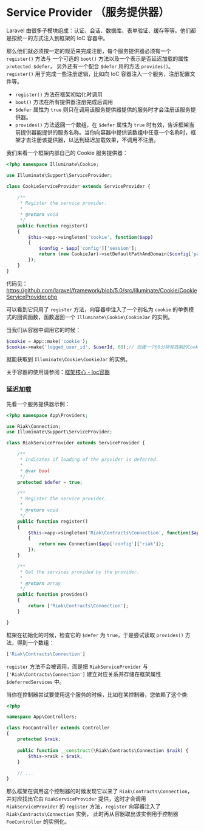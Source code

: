 # Service Provider （服务提供器）

Laravel 由很多子模块组成：认证、会话、数据库、表单验证、缓存等等。他们都是按统一的方式注入到框架的 IoC 容器中。

那么他们就必须按一定的规范来完成注册，每个服务提供器必须有一个 `register()` 方法与 一个可选的 `boot()` 方法以及一个表示是否延迟加载的属性 `protected $defer`， 另外还有一个配合 `$defer` 用的方法 `provides()`。`register()` 用于完成一些注册逻辑，比如向 IoC 容器注入一个服务，注册配置文件等。

- `register()` 方法在框架初始化时调用
- `boot()` 方法在所有提供器注册完成后调用
- `$defer` 属性为 `true` 则只在调用该服务提供器提供的服务时才会注册该服务提供器。
- `provides()` 方法返回一个数组，在 `$defer` 属性为 `true` 时有效，告诉框架当前提供器能提供的服务名称。当你向容器中提供该数组中任意一个名称时，框架才去注册该提供器，以达到延迟加载效果，不调用不注册。

我们来看一个框架内部自己的 Cookie 服务提供器：

```php
<?php namespace Illuminate\Cookie;

use Illuminate\Support\ServiceProvider;

class CookieServiceProvider extends ServiceProvider {
	
	/**
	 * Register the service provider.
	 *
	 * @return void
	 */
	public function register()
	{
		$this->app->singleton('cookie', function($app)
		{
			$config = $app['config']['session'];
			return (new CookieJar)->setDefaultPathAndDomain($config['path'], $config['domain']);
		});
	}
}
```

代码见：https://github.com/laravel/framework/blob/5.0/src/Illuminate/Cookie/CookieServiceProvider.php

可以看到它只用了 `register` 方法，向容器中注入了一个别名为 `cookie` 的单例模式的回调函数，函数返回一个 `Illuminate\Cookie\CookieJar` 的实例。

当我们从容器中调用它的时候：

```php
$cookie = App::make('cookie'); 
$cookie->make('logged_user_id', $userId, 60);// 创建一个60分钟有效期的Cookie
```

就能获取到 `Illuminate\Cookie\CookieJar` 的实例。

关于容器的使用请参阅：[框架核心 - Ioc容器](chapter1/container.md)

### 延迟加载

先看一个服务提供器示例：

```php
<?php namespace App\Providers;

use Riak\Connection;
use Illuminate\Support\ServiceProvider;

class RiakServiceProvider extends ServiceProvider {

    /**
     * Indicates if loading of the provider is deferred.
     *
     * @var bool
     */
    protected $defer = true;

    /**
     * Register the service provider.
     *
     * @return void
     */
    public function register()
    {
        $this->app->singleton('Riak\Contracts\Connection', function($app)
        {
            return new Connection($app['config']['riak']);
        });
    }

    /**
     * Get the services provided by the provider.
     *
     * @return array
     */
    public function provides()
    {
        return ['Riak\Contracts\Connection'];
    }

}
```

框架在初始化的时候，检查它的 `$defer` 为 `true`，于是尝试读取 `provides()` 方法，得到一个数组：

```php
['Riak\Contracts\Connection']
```

`register` 方法不会被调用，而是把 `RiakServiceProvider` 与 `['Riak\Contracts\Connection']` 建立对应关系并存储在框架属性 `$deferredServices` 中。

当你在控制器尝试要使用这个服务的时候，比如在某控制器，您依赖了这个类:

```php
<?php

namespace App\Controllers;

class FooController extends Controller 
{
    protected $raik;
    
    public function __construct(\Riak\Contracts\Connection $raik) {
        $this->raik = $raik;
    }
    
    // ... 
}
```

那么框架在调用这个控制器的时候发现它以来了 `Riak\Contracts\Connection`，并对应找出它由 `RiakServiceProvider` 提供，这时才会调用 `RiakServiceProvider` 的 `register` 方法，`register` 向容器注入了 `Riak\Contracts\Connection` 实例， 此时再从容器取出该实例用于控制器 `FooController` 的实例化。

